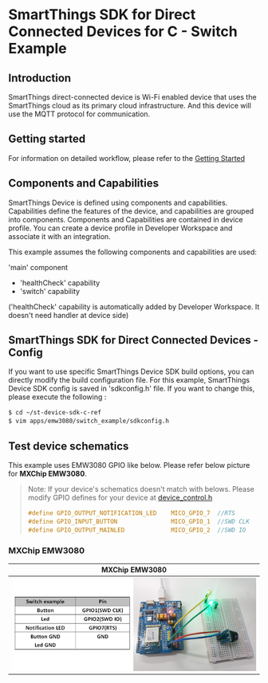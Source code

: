 # SmartThings SDK for Direct Connected Devices for C - Switch Example

## Introduction

SmartThings direct-connected device is Wi-Fi enabled device that uses the SmartThings cloud as its primary cloud infrastructure. And this device will use the MQTT protocol for communication.

## Getting started

For information on detailed workflow, please refer to the [Getting Started](../../../doc/getting_started.md)

## Components and Capabilities

SmartThings Device is defined using components and capabilities. Capabilities define the features of the device, and capabilities are grouped into components.
Components and Capabilities are contained in device profile. You can create a device profile in Developer Workspace and associate it with an integration.

This example assumes the following components and capabilities are used:

'main' component
- 'healthCheck' capability
- 'switch' capability

('healthCheck' capability is automatically added by Developer Workspace. It doesn't need handler at device side)

## SmartThings SDK for Direct Connected Devices - Config
If you want to use specific SmartThings Device SDK build options, you can directly modify the build configuration file. For this example, SmartThings Device SDK config is saved in 'sdkconfig.h' file. If you want to change this, please execute the following :
```sh
$ cd ~/st-device-sdk-c-ref
$ vim apps/emw3080/switch_example/sdkconfig.h
```

## Test device schematics
This example uses EMW3080 GPIO like below.
Please refer below picture for __MXChip EMW3080__.
> Note: If your device's schematics doesn't match with belows.
> Please modify GPIO defines for your device at [device_control.h](main/device_control.h)
> ```c
> #define GPIO_OUTPUT_NOTIFICATION_LED    MICO_GPIO_7  //RTS
> #define GPIO_INPUT_BUTTON               MICO_GPIO_1  //SWD CLK
> #define GPIO_OUTPUT_MAINLED             MICO_GPIO_2  //SWD IO
> ```

### MXChip EMW3080
| MXChip EMW3080                                                       |
|-----------------------------------------------------------------------|
|![MXChip EMW3080](../../../doc/res/Switch_Example_MXChip_EMW3080.png) |
